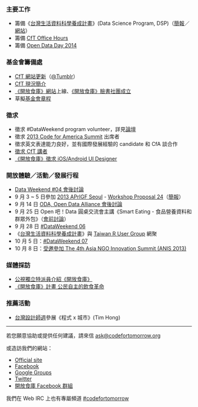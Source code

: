 ### 主要工作
- 籌備《[台灣生活資料科學養成計畫](https://hackpad.com/Data-Science-Program-ssqo2iX6wSh)》(Data Science Program, DSP)（[簡報](http://www.slideshare.net/fchiangtw/data-weekend-5)／[網站](http://datasci.co/)）
- 籌備 [CfT Office Hours](https://groups.google.com/d/msg/codefortomorrow/lKG80myxej8/_X32D4aGT_AJ)
- 籌備 [Open Data Day 2014](https://groups.google.com/d/msg/codefortomorrow/7fGFnN-OMSo/VpSgS9Z4eeIJ)

### 基金會籌備處
- [CfT 網站更新](https://github.com/codefortomorrow/cftdrupal2013)（[@Tumblr](http://cft.jimmyhub.net/)）
- [CfT 現況簡介](https://groups.google.com/d/msg/codefortomorrow/-J-dSSw_wVk/n17swWnnYggJ)
- [《開放食庫》網站](http://food.codefortomorrow.org/)上線、[《開放食庫》臉書社團成立](https://www.facebook.com/groups/618809234836832/)
- 草擬[基金會章程](https://groups.google.com/d/msg/codefortomorrow/W67CeRsvcfs/efgFkFmTn2MJ)

### 徵求
- 徵求 #DataWeekend program volunteer，詳見[論壇](https://groups.google.com/d/msg/codefortomorrow/9dqL5M72ipE/_XvhNmRDfnMJ)
- 徵求 [2013 Code for America Summit](http://2013cfasummit.eventbrite.com/) 出席者
- 徵求英文表達能力良好，並有國際發展經驗的 candidate 和 CfA 談合作
- [徵求 CfT 講者](https://groups.google.com/d/msg/codefortomorrow/yYRsEPggiKs/CL5g-jicSP0J)
- [《開放食庫》徵求 iOS/Android UI Designer](http://wiki.codefortomorrow.org/foodopendata/blog/2013/09/23/app-ui-designer-wanted/)

### 開放體驗／活動／發展行程 
- [Data Weekend #04 會後討論](https://groups.google.com/d/msg/codefortomorrow/hY4aJWbm_ps/Mksx4HsmawkJ)
- 9 月 3 ~ 5 日參加 [2013 APrIGF Seoul](http://2013.rigf.asia/) - [Workshop Proposal 24](http://2013.rigf.asia/workshop-proposal-24/)（[簡報](http://www.slideshare.net/schee/cft-aprigf2013)）
- 9 月 14 日 [ODA, Open Data Alliance 會後討論](https://groups.google.com/d/msg/codefortomorrow/pYJzzVlN6zo/IE9WMxYoW2AJ)
- 9 月 25 日 Open 吧！Data 圓桌交流會主講《Smart Eating - 食品營養資料和群眾外包》（[會前討論](https://hackpad.com/925-ODA--84XE1Q3fQDs)）
- 9 月 28 日 [#DataWeekend 06](http://registrano.com/events/dataweekend-06)
- 《[台灣生活資料科學養成計畫](https://hackpad.com/Data-Science-Program-ssqo2iX6wSh)》與 [Taiwan R User Group](https://www.facebook.com/Tw.R.User) 網聚
- 10 月 5 日：[#DataWeekend 07](http://registrano.com/events/dataweekend-07/)
- 10 月 8 日：[受邀參加 The 4th Asia NGO Innovation Summit (ANIS 2013)](https://groups.google.com/d/msg/codefortomorrow/CBoU1A1GUb4/nGq72dDEQcMJ)

### 媒體採訪
- [公視獨立特派員介紹《開放食庫》](http://taiwaninnews.blogspot.tw/2013/09/312_11.html)
- [《開放食庫》計畫 公民自主的飲食革命](http://www.newsmarket.com.tw/blog/39111/)

### 推薦活動
- [台灣設計師週](http://www.designersweek.tw/3X3_329.html)參展《程式 x 城市》(Tim Hong)

---

若您願意協助或提供任何建議，請來信 ask@codefortomorrow.org

或造訪我們的網站：

- [Official site](http://codefortomorrow.org/)
- [Facebook](https://www.facebook.com/CodeForTomorrow)
- [Google Groups](http://groups.google.com/group/codefortomorrow)
- [Twitter](http://twitter.com/codefortomorrow)
- [開放食庫 Facebook 群組](https://www.facebook.com/groups/foodopendata/)

我們在 Web IRC 上也有專屬頻道 [#codefortomorrow](http://webchat.freenode.net/?channels=codefortomorrow)
